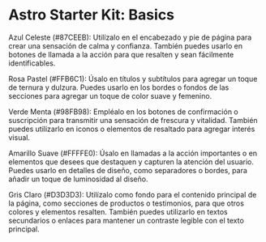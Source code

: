 # Astro Starter Kit: Basics

Azul Celeste (#87CEEB):
Utilízalo en el encabezado y pie de página para crear una sensación de calma y confianza.
También puedes usarlo en botones de llamada a la acción para que resalten y sean fácilmente identificables.

Rosa Pastel (#FFB6C1):
Úsalo en títulos y subtítulos para agregar un toque de ternura y dulzura.
Puedes usarlo en los bordes o fondos de las secciones para agregar un toque de color suave y femenino.

Verde Menta (#98FB98):
Empléalo en los botones de confirmación o suscripción para transmitir una sensación de frescura y vitalidad.
También puedes utilizarlo en iconos o elementos de resaltado para agregar interés visual.

Amarillo Suave (#FFFFE0):
Úsalo en llamadas a la acción importantes o en elementos que desees que destaquen y capturen la atención del usuario.
Puedes usarlo en detalles de diseño, como separadores o bordes, para añadir un toque de luminosidad al diseño.

Gris Claro (#D3D3D3):
Utilízalo como fondo para el contenido principal de la página, como secciones de productos o testimonios, para que otros colores y elementos resalten.
También puedes utilizarlo en textos secundarios o enlaces para mantener un contraste legible con el texto principal.
